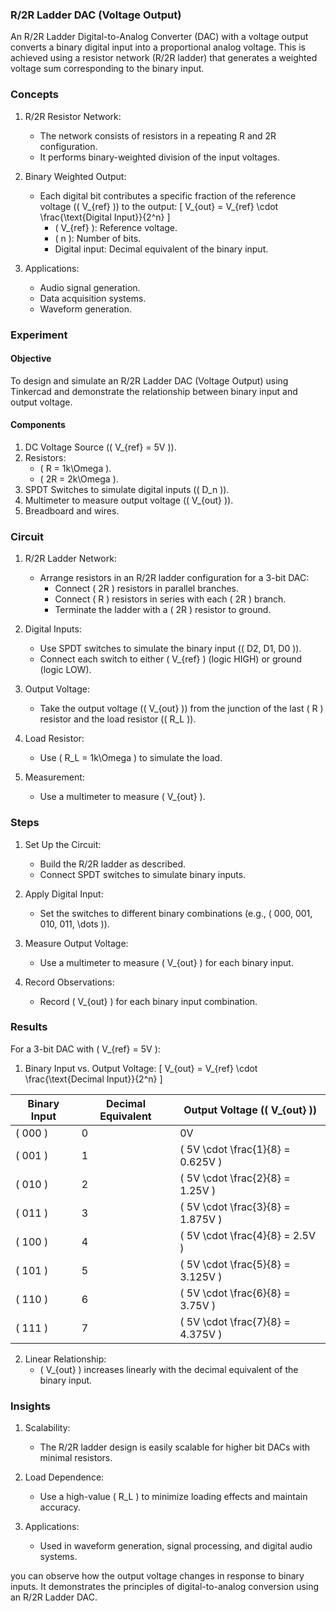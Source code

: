 ### R/2R Ladder DAC (Voltage Output)

An R/2R Ladder Digital-to-Analog Converter (DAC) with a voltage output converts a binary digital input into a proportional analog voltage. This is achieved using a resistor network (R/2R ladder) that generates a weighted voltage sum corresponding to the binary input.

### Concepts

1. R/2R Resistor Network:
   - The network consists of resistors in a repeating R and 2R configuration.
   - It performs binary-weighted division of the input voltages.

2. Binary Weighted Output:
   - Each digital bit contributes a specific fraction of the reference voltage (\( V_{ref} \)) to the output:
     \[
     V_{out} = V_{ref} \cdot \frac{\text{Digital Input}}{2^n}
     \]
     - \( V_{ref} \): Reference voltage.
     - \( n \): Number of bits.
     - Digital input: Decimal equivalent of the binary input.

3. Applications:
   - Audio signal generation.
   - Data acquisition systems.
   - Waveform generation.

### Experiment

#### Objective

To design and simulate an R/2R Ladder DAC (Voltage Output) using Tinkercad and demonstrate the relationship between binary input and output voltage.

#### Components

1. DC Voltage Source (\( V_{ref} = 5V \)).
2. Resistors:
   - \( R = 1k\Omega \).
   - \( 2R = 2k\Omega \).
3. SPDT Switches to simulate digital inputs (\( D_n \)).
4. Multimeter to measure output voltage (\( V_{out} \)).
5. Breadboard and wires.

### Circuit

1. R/2R Ladder Network:
   - Arrange resistors in an R/2R ladder configuration for a 3-bit DAC:
     - Connect \( 2R \) resistors in parallel branches.
     - Connect \( R \) resistors in series with each \( 2R \) branch.
     - Terminate the ladder with a \( 2R \) resistor to ground.

2. Digital Inputs:
   - Use SPDT switches to simulate the binary input (\( D2, D1, D0 \)).
   - Connect each switch to either \( V_{ref} \) (logic HIGH) or ground (logic LOW).

3. Output Voltage:
   - Take the output voltage (\( V_{out} \)) from the junction of the last \( R \) resistor and the load resistor (\( R_L \)).

4. Load Resistor:
   - Use \( R_L = 1k\Omega \) to simulate the load.

5. Measurement:
   - Use a multimeter to measure \( V_{out} \).

### Steps

1. Set Up the Circuit:
   - Build the R/2R ladder as described.
   - Connect SPDT switches to simulate binary inputs.

2. Apply Digital Input:
   - Set the switches to different binary combinations (e.g., \( 000, 001, 010, 011, \dots \)).

3. Measure Output Voltage:
   - Use a multimeter to measure \( V_{out} \) for each binary input.

4. Record Observations:
   - Record \( V_{out} \) for each binary input combination.

### Results

For a 3-bit DAC with \( V_{ref} = 5V \):

1. Binary Input vs. Output Voltage:
   \[
   V_{out} = V_{ref} \cdot \frac{\text{Decimal Input}}{2^n}
   \]

| Binary Input | Decimal Equivalent | Output Voltage (\( V_{out} \)) |
|-------------------|-------------------------|------------------------------------|
| \( 000 \)         | 0                       | 0V                                 |
| \( 001 \)         | 1                       | \( 5V \cdot \frac{1}{8} = 0.625V \)|
| \( 010 \)         | 2                       | \( 5V \cdot \frac{2}{8} = 1.25V \) |
| \( 011 \)         | 3                       | \( 5V \cdot \frac{3}{8} = 1.875V \)|
| \( 100 \)         | 4                       | \( 5V \cdot \frac{4}{8} = 2.5V \)  |
| \( 101 \)         | 5                       | \( 5V \cdot \frac{5}{8} = 3.125V \)|
| \( 110 \)         | 6                       | \( 5V \cdot \frac{6}{8} = 3.75V \) |
| \( 111 \)         | 7                       | \( 5V \cdot \frac{7}{8} = 4.375V \)|

2. Linear Relationship:
   - \( V_{out} \) increases linearly with the decimal equivalent of the binary input.

### Insights

1. Scalability:
   - The R/2R ladder design is easily scalable for higher bit DACs with minimal resistors.

2. Load Dependence:
   - Use a high-value \( R_L \) to minimize loading effects and maintain accuracy.

3. Applications:
   - Used in waveform generation, signal processing, and digital audio systems.


you can observe how the output voltage changes in response to binary inputs. It demonstrates the principles of digital-to-analog conversion using an R/2R Ladder DAC.
